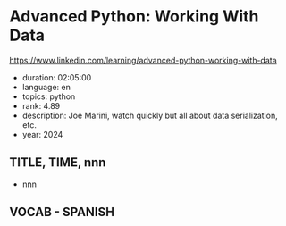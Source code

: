 # Advanced Python: Working With Data

https://www.linkedin.com/learning/advanced-python-working-with-data

- duration: 02:05:00
- language: en
- topics: python
- rank: 4.89
- description: Joe Marini, watch quickly but all about data serialization, etc.
- year: 2024

## TITLE, TIME, nnn

- nnn

## VOCAB - SPANISH

```
```
